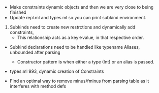 + Make constraints dynamic objects and then we are very close to being finished
+ Update repl.ml and types.ml so you can print subkind environment.

1. Subkinds need to create new restrctions and dynamically add constraints,
    - This relationship acts as a key->value, in that respective order.

+ Subkind declarations need to be handled like typename Aliases, unbounded
 after parsing
    + Constructor pattern is when either a type (Int) or an alias is passed.

+ types.ml 993, dynamic creation of Constraints

+ Find an optimal way to remove minus/fminus from parsing table as it
  interferes with method defs
